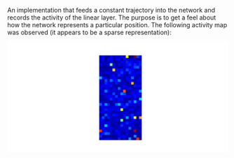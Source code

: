 An implementation that feeds a constant trajectory into the network and records the activity of the linear layer. The purpose is to get a feel about how the network represents a particular position. The following activity map was observed (it appears to be a sparse representation):

![Representation](https://github.com/ishankapnadak/Vector-Based-Navigation/blob/main/Old%20Supervised/Specialised/constant_position/activityMaps/neurons.jpg)
